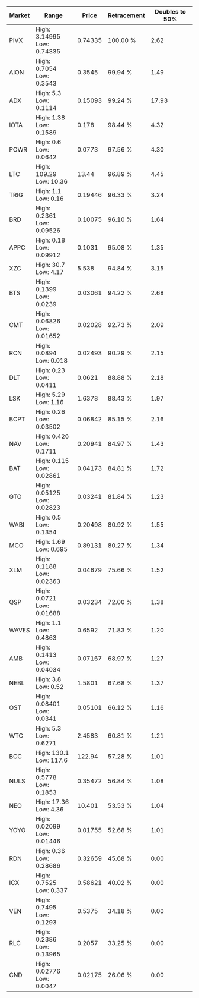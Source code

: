 | Market | Range | Price| Retracement | Doubles to 50% |
| --- | --- | --- | --- | --- |
| PIVX | High: 3.14995<br />Low: 0.74335 | 0.74335 | 100.00 % | 2.62 |
| AION | High: 0.7054<br />Low: 0.3543 | 0.3545 | 99.94 % | 1.49 |
| ADX | High: 5.3<br />Low: 0.1114 | 0.15093 | 99.24 % | 17.93 |
| IOTA | High: 1.38<br />Low: 0.1589 | 0.178 | 98.44 % | 4.32 |
| POWR | High: 0.6<br />Low: 0.0642 | 0.0773 | 97.56 % | 4.30 |
| LTC | High: 109.29<br />Low: 10.36 | 13.44 | 96.89 % | 4.45 |
| TRIG | High: 1.1<br />Low: 0.16 | 0.19446 | 96.33 % | 3.24 |
| BRD | High: 0.2361<br />Low: 0.09526 | 0.10075 | 96.10 % | 1.64 |
| APPC | High: 0.18<br />Low: 0.09912 | 0.1031 | 95.08 % | 1.35 |
| XZC | High: 30.7<br />Low: 4.17 | 5.538 | 94.84 % | 3.15 |
| BTS | High: 0.1399<br />Low: 0.0239 | 0.03061 | 94.22 % | 2.68 |
| CMT | High: 0.06826<br />Low: 0.01652 | 0.02028 | 92.73 % | 2.09 |
| RCN | High: 0.0894<br />Low: 0.018 | 0.02493 | 90.29 % | 2.15 |
| DLT | High: 0.23<br />Low: 0.0411 | 0.0621 | 88.88 % | 2.18 |
| LSK | High: 5.29<br />Low: 1.16 | 1.6378 | 88.43 % | 1.97 |
| BCPT | High: 0.26<br />Low: 0.03502 | 0.06842 | 85.15 % | 2.16 |
| NAV | High: 0.426<br />Low: 0.1711 | 0.20941 | 84.97 % | 1.43 |
| BAT | High: 0.115<br />Low: 0.02861 | 0.04173 | 84.81 % | 1.72 |
| GTO | High: 0.05125<br />Low: 0.02823 | 0.03241 | 81.84 % | 1.23 |
| WABI | High: 0.5<br />Low: 0.1354 | 0.20498 | 80.92 % | 1.55 |
| MCO | High: 1.69<br />Low: 0.695 | 0.89131 | 80.27 % | 1.34 |
| XLM | High: 0.1188<br />Low: 0.02363 | 0.04679 | 75.66 % | 1.52 |
| QSP | High: 0.0721<br />Low: 0.01688 | 0.03234 | 72.00 % | 1.38 |
| WAVES | High: 1.1<br />Low: 0.4863 | 0.6592 | 71.83 % | 1.20 |
| AMB | High: 0.1413<br />Low: 0.04034 | 0.07167 | 68.97 % | 1.27 |
| NEBL | High: 3.8<br />Low: 0.52 | 1.5801 | 67.68 % | 1.37 |
| OST | High: 0.08401<br />Low: 0.0341 | 0.05101 | 66.12 % | 1.16 |
| WTC | High: 5.3<br />Low: 0.6271 | 2.4583 | 60.81 % | 1.21 |
| BCC | High: 130.1<br />Low: 117.6 | 122.94 | 57.28 % | 1.01 |
| NULS | High: 0.5778<br />Low: 0.1853 | 0.35472 | 56.84 % | 1.08 |
| NEO | High: 17.36<br />Low: 4.36 | 10.401 | 53.53 % | 1.04 |
| YOYO | High: 0.02099<br />Low: 0.01446 | 0.01755 | 52.68 % | 1.01 |
| RDN | High: 0.36<br />Low: 0.28686 | 0.32659 | 45.68 % | 0.00 |
| ICX | High: 0.7525<br />Low: 0.337 | 0.58621 | 40.02 % | 0.00 |
| VEN | High: 0.7495<br />Low: 0.1293 | 0.5375 | 34.18 % | 0.00 |
| RLC | High: 0.2386<br />Low: 0.13965 | 0.2057 | 33.25 % | 0.00 |
| CND | High: 0.02776<br />Low: 0.0047 | 0.02175 | 26.06 % | 0.00 |
